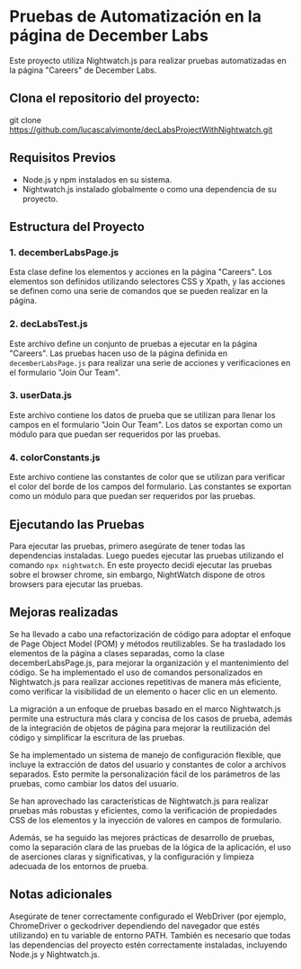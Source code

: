 # Pruebas de Automatización en la página de December Labs

Este proyecto utiliza Nightwatch.js para realizar pruebas automatizadas en la página "Careers" de December Labs.

## Clona el repositorio del proyecto:

git clone https://github.com/lucascalvimonte/decLabsProjectWithNightwatch.git

## Requisitos Previos

- Node.js y npm instalados en su sistema.
- Nightwatch.js instalado globalmente o como una dependencia de su proyecto.

## Estructura del Proyecto

### 1. decemberLabsPage.js

Esta clase define los elementos y acciones en la página "Careers". Los elementos son definidos utilizando selectores CSS y Xpath, y las acciones se definen como una serie de comandos que se pueden realizar en la página. 

### 2. decLabsTest.js

Este archivo define un conjunto de pruebas a ejecutar en la página "Careers". Las pruebas hacen uso de la página definida en `decemberLabsPage.js` para realizar una serie de acciones y verificaciones en el formulario "Join Our Team".

### 3. userData.js

Este archivo contiene los datos de prueba que se utilizan para llenar los campos en el formulario "Join Our Team". Los datos se exportan como un módulo para que puedan ser requeridos por las pruebas.

### 4. colorConstants.js

Este archivo contiene las constantes de color que se utilizan para verificar el color del borde de los campos del formulario. Las constantes se exportan como un módulo para que puedan ser requeridos por las pruebas.

## Ejecutando las Pruebas

Para ejecutar las pruebas, primero asegúrate de tener todas las dependencias instaladas. Luego puedes ejecutar las pruebas utilizando el comando `npx nightwatch`. En este proyecto decidí ejecutar las pruebas sobre el browser chrome, sin embargo, NightWatch dispone de otros browsers para ejecutar las pruebas.


## Mejoras realizadas 

Se ha llevado a cabo una refactorización de código para adoptar el enfoque de Page Object Model (POM) y métodos reutilizables. Se ha trasladado los elementos de la página a clases separadas, como la clase decemberLabsPage.js, para mejorar la organización y el mantenimiento del código. Se ha implementado el uso de comandos personalizados en Nightwatch.js para realizar acciones repetitivas de manera más eficiente, como verificar la visibilidad de un elemento o hacer clic en un elemento.

La migración a un enfoque de pruebas basado en el marco Nightwatch.js permite una estructura más clara y concisa de los casos de prueba, además de la integración de objetos de página para mejorar la reutilización del código y simplificar la escritura de las pruebas.

Se ha implementado un sistema de manejo de configuración flexible, que incluye la extracción de datos del usuario y constantes de color a archivos separados. Esto permite la personalización fácil de los parámetros de las pruebas, como cambiar los datos del usuario.

Se han aprovechado las características de Nightwatch.js para realizar pruebas más robustas y eficientes, como la verificación de propiedades CSS de los elementos y la inyección de valores en campos de formulario.

Además, se ha seguido las mejores prácticas de desarrollo de pruebas, como la separación clara de las pruebas de la lógica de la aplicación, el uso de aserciones claras y significativas, y la configuración y limpieza adecuada de los entornos de prueba.


## Notas adicionales

Asegúrate de tener correctamente configurado el WebDriver (por ejemplo, ChromeDriver o geckodriver dependiendo del navegador que estés utilizando) en tu variable de entorno PATH. También es necesario que todas las dependencias del proyecto estén correctamente instaladas, incluyendo Node.js y Nightwatch.js.






